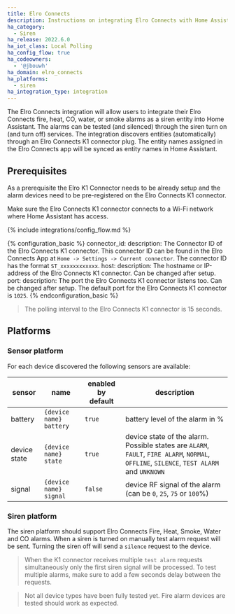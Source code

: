 ```yaml
---
title: Elro Connects
description: Instructions on integrating Elro Connects with Home Assistant.
ha_category:
  - Siren
ha_release: 2022.6.0
ha_iot_class: Local Polling
ha_config_flow: true
ha_codeowners:
  - '@jbouwh'
ha_domain: elro_connects
ha_platforms:
  - siren
ha_integration_type: integration
---
```


The Elro Connects integration will allow users to integrate their Elro Connects fire, heat, CO, water, or smoke alarms as a siren entity into Home Assistant. The alarms can be tested (and silenced) through the siren turn on (and turn off) services. The integration discovers entities (automatically) through an Elro Connects K1 connector plug. The entity names assigned in the Elro Connects app will be synced as entity names in Home Assistant.

## Prerequisites

As a prerequisite the Elro K1 Connector needs to be already setup and the alarm devices need to be pre-registered on the Elro Connects K1 connector.

Make sure the Elro Connects K1 connector connects to a Wi-Fi network where Home Assistant has access.

{% include integrations/config_flow.md %}

{% configuration_basic %}
connector_id:
  description: The Connector ID of the Elro Connects K1 connector.  This connector ID can be found in the Elro Connects App at `Home -> Settings -> Current connector`. The connector ID has the format `ST_xxxxxxxxxxxx`.
host:
  description: The hostname or IP-address of the Elro Connects K1 connector. Can be changed after setup.
port:
  description: The port the Elro Connects K1 connector listens too. Can be changed after setup. The default port for the Elro Connects K1 connector is `1025`.
{% endconfiguration_basic %}

> The polling interval to the Elro Connects K1 connector is 15 seconds.

## Platforms

### Sensor platform

For each device discovered the following sensors are available:

sensor | name | enabled by default | description
--- | --- | --- | ---
battery | `{device name} battery` | `true` | battery level of the alarm in %
device state| `{device name} state` | `true` | device state of the alarm. Possible states are `ALARM`, `FAULT`, `FIRE ALARM`, `NORMAL`, `OFFLINE`, `SILENCE`, `TEST ALARM` and `UNKNOWN`
signal | `{device name} signal` | `false` | device RF signal of the alarm (can be `0`, `25`, `75` or `100`%)

### Siren platform

The siren platform should support Elro Connects Fire, Heat, Smoke, Water and CO alarms.
When a siren is turned on manually test alarm request will be sent. Turning the siren off will send a `silence` request to the device.

> When the K1 connector receives multiple `test alarm` requests simultaneously only the first siren signal will be processed. To test multiple alarms, make sure to add a few seconds delay between the requests.

> Not all device types have been fully tested yet. Fire alarm devices are tested should work as expected.
